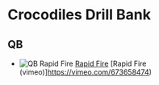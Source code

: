 # Crocodiles Drill Bank

## QB

- ![QB Rapid Fire](https://videoapi-muybridge.vimeocdn.com/animated-thumbnails/image/0e33834c-461a-4581-bf50-f7fb7ba14647.gif?ClientID=vimeo-core-prod&Date=1643993204&Signature=d9096bce83815b089495fc67ee1dbe261e0ee516)
[Rapid Fire](https://www.youtube.com/watch?v=DG9MP0iV4pI)
[Rapid Fire (vimeo)]https://vimeo.com/673658474)

